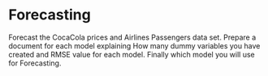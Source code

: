 # Forecasting

Forecast the CocaCola prices and Airlines Passengers data set.
Prepare a document for each model explaining 
How many dummy variables you have created and RMSE value for each model. 
Finally which model you will use for Forecasting.
